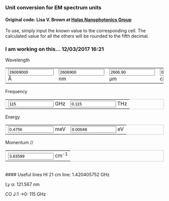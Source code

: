 ### Unit conversion for EM spectrum units
#### Original code: Lisa V. Brown at <a href="http://halas.rice.edu/conversions" target="blank">Halas Nanophotonics Group</a>
To use, simply input the known value to the corresponding cell. The calculated value for all the others will be rounded to the fifth decimal.

### I am working on this... 12/03/2017 16:21
<form name="conversion">
Wavelength
<table cellpadding="2" align="center" style="border-width:1px" bordercolor="#CCCCCC">
<tr>
<td><input name="A" onkeyup="angstrom_to_all()" value="26069000" size="15"> &#8491; </td>          
<td><input name="nm" onkeyup="nmconvert()" value="2606900" size="15"> nm </td>
<td><input name="um" onkeyup="umconvert()" value="2606.90" size="15"> &#181;m </td>
<td><input name="cm" onkeyup="cmconvert()" value="0.26069" size="15"> cm </td>
</tr></table>
Frequency
<table cellpadding="2" align="center" style="border-width:1px" bordercolor="#CCCCCC">
<tr>
<td><input name="GHz" onkeyup="GHz_to_all()" value="115" size="15"> GHz </td>
<td><input name="THz" onkeyup="THzconvert()" value="0.115" size="15"> THz </td>
</tr></table>
Energy
<table cellpadding="2" align="center" style="border-width:1px" bordercolor="#CCCCCC">
<tr>
<td><input name="meV" onkeyup="meV_to_all()" value="0.4756" size="15"> meV </td>
<td><input name="eV" onkeyup="eVconvert()" value="0.00048" size="15"> eV </td>
</tr></table>
Momentum
<table cellpadding="2" align="center" style="border-width:1px" bordercolor="#CCCCCC">
<tr>
// <td><input name="p" onkeyup="p_to_all()" value="3.83599" size="15"> cm<sup>-1</sup> </td>
</tr></table>
</form>

<script language="javascript">
// Constants
c_AGHz = 2.99792458e9;
hc_meVA = 1.23984193e7;
h_meV_GHz = 4.135667662e-3;
//kB_meV_K = 8.6173303e-2;

// Wavelength
function angstrom_to_all(from_other=false, from_W=10){
    with (document.conversion){
        if (! from_other) {
            meV.value=(hc_meVA/A.value).toFixed(5);
            meV_to_all(true)
            GHz.value=(c_AGHz/A.value).toFixed(5);
            GHz_to_all(true);
        }
        if (from_W != 9) {
            nm.value=(A.value*(1e-1)).toFixed(5);
        }
        if (from_W != 6) {
            um.value=(A.value*(1e-4)).toFixed(5);
        }
        if (from_W != 2) {
            cm.value=(A.value*(1e-8)).toFixed(5);
        }
    }
}
function nmconvert(){
    with (document.conversion){
        A.value=(nm.value*10).toFixed(5);
        angstrom_to_all(false, 9);
    }
}
function umconvert(){
    with (document.conversion){
        A.value=(um.value*1e4).toFixed(5);
        angstrom_to_all(false, 6);
    }
}
function cmconvert(){
    with (document.conversion){
        A.value=(cm.value*1e8).toFixed(5);
        angstrom_to_all(false, 2);
    }
}

// Energy
function meV_to_all(from_other=false, from_E=3){
    with (document.conversion){
        if (! from_other) {
            A.value = (hc_meVA/meV.value).toFixed(5);
            angstrom_to_all(true);
            GHz.value = (meV.value/h_meV_GHz).toFixed(5);
            GHz_to_all(true);
        }
        if (from_E != 0) {
            eV.value = (meV.value*(1e-3)).toFixed(5);
        }
    }
}
function eVconvert(){
    with (document.conversion){
        meV.value = (eV.value*(1e3)).toFixed(5);
        meV_to_all(false, 0);
    }
}

// Frequency
function GHz_to_all(from_other=false, from_f=9){
    with (document.conversion){
        if (! from_other) {
            A.value = (c_AGHz/GHz.value).toFixed(5);
            angstrom_to_all(true);
            meV.value = (GHz.value*h_meV_GHz).toFixed(5);
            meV_to_all(true);
        }
        if (from_f != 12) {
            THz.value = (GHz.value*(1e-3)).toFixed(5);
        }
    }
}
function THzconvert(){
    with (document.conversion){
        GHz.value = (THz.value*1e3).toFixed(5);
        GHz_to_all(false, 12);
    }
}

// Momentum
function kcm_to_all(from_other=false, from_k=2){
    with (document.conversion){
        if (! from_other) {
            A.value = (c_AGHz/GHz.value).toFixed(5);
            angstrom_to_all(true);
            meV.value = (GHz.value*h_meV_GHz).toFixed(5);
            meV_to_all(true);
        }
    }
}

</script>
<br>
#### Useful lines
HI 21 cm line: 1.420405752 GHz

Ly	&alpha;: 121.567 nm

CO J:1	&rarr;0: 115 GHz
